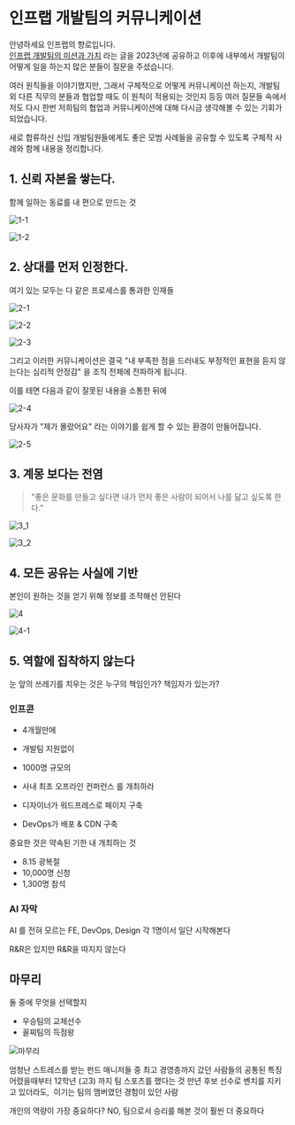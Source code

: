 # 인프랩 개발팀의 커뮤니케이션

안녕하세요 인프랩의 향로입니다.  
[인프랩 개발팀의 미션과 가치](https://tech.inflab.com/20231117-devteam-value/) 라는 글을 2023년에 공유하고 이후에 내부에서 개발팀이 어떻게 일을 하는지 많은 분들이 질문을 주셨습니다.  
  
여러 원칙들을 이야기했지만, 그래서 구체적으로 어떻게 커뮤니케이션 하는지, 개발팀 외 다른 직무의 분들과 협업할 때도 이 원칙이 적용되는 것인지 등등 여러 질문들 속에서 저도 다시 한번 저희팀의 협업과 커뮤니케이션에 대해 다시금 생각해볼 수 있는 기회가 되었습니다.  
  
새로 합류하신 신입 개발팀원들에게도 좋은 모범 사례들을 공유할 수 있도록 구체적 사례와 함께 내용을 정리합니다.

## 1. 신뢰 자본을 쌓는다.

함께 일하는 동료를 내 편으로 만드는 것

![1-1](./images/1-1.png)

![1-2](./images/1-2.png)


## 2. 상대를 먼저 인정한다.

여기 있는 모두는
다 같은 프로세스를 통과한 
인재들


![2-1](./images/2-1.png)

![2-2](./images/2-2.png)

![2-3](./images/2-3.png)

그리고 이러한 커뮤니케이션은 결국 "내 부족한 점을 드러내도 부정적인 표현을 듣지 않는다는 심리적 안정감" 을 조직 전체에 전파하게 됩니다.  
  
이를 테면 다음과 같이 잘못된 내용을 소통한 뒤에

![2-4](./images/2-4.png)

당사자가 "제가 몰랐어요" 라는 이야기를 쉽게 할 수 있는 환경이 만들어집니다.

![2-5](./images/2-5.png)


## 3. 계몽 보다는 전염

> "좋은 문화를 만들고 싶다면 내가 먼저 좋은 사람이 되어서 나를 닮고 싶도록 한다."

![3_1](./images/3-1.png)

![3_2](./images/3-2.png)


## 4. 모든 공유는 사실에 기반

본인이 원하는 것을 얻기 위해
정보를 조작해선 안된다

![4](./images/4.png)

![4-1](./images/4-1.png)

## 5. 역할에 집착하지 않는다

눈 앞의 쓰레기를 치우는 것은
누구의 책임인가?
책임자가 있는가?


### 인프콘

- 4개월만에
- 개발팀 지원없이
- 1000명 규모의
- 사내 최초 오프라인 컨퍼런스
를 개최하라

- 디자이너가 워드프레스로 페이지 구축
- DevOps가 배포 & CDN 구축

중요한 것은 약속된 기한 내 개최하는 것

- 8.15 광복절
- 10,000명 신청
- 1,300명 참석

### AI 자막

AI 를 전혀 모르는
FE, DevOps, Design
각 1명이서 일단 시작해본다

R&R은 있지만
R&R을 따지지 않는다

## 마무리

둘 중에 무엇을 선택할지
- 우승팀의 교체선수
- 꼴찌팀의 득점왕

![마무리](./images/마무리.png)

엄청난 스트레스를 받는 
펀드 매니저들 중 
최고 경영층까지 갔던 사람들의 
공통된 특징
어렸을때부터 12학년 (고3) 까지 
팀 스포츠를 했다는 것
만년 후보 선수로 
벤치를 지키고 있더라도, 
이기는 팀의 맴버였던 경험이 
있던 사람

개인의 역량이 가장 중요하다?
NO, 팀으로서 승리를 
해본 것이 훨씬 더 중요하다
